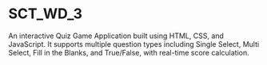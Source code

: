 # SCT_WD_3
An interactive Quiz Game Application built using HTML, CSS, and JavaScript.  It supports multiple question types including Single Select, Multi Select,  Fill in the Blanks, and True/False, with real-time score calculation.
